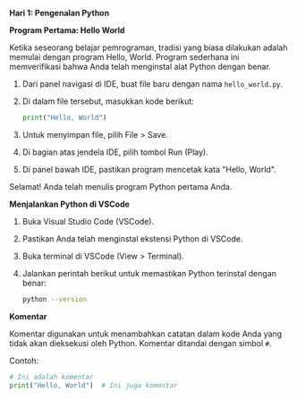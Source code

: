 **Hari 1: Pengenalan Python**

**Program Pertama: Hello World**

Ketika seseorang belajar pemrograman, tradisi yang biasa dilakukan adalah memulai dengan program Hello, World. Program sederhana ini memverifikasi bahwa Anda telah menginstal alat Python dengan benar.

1. Dari panel navigasi di IDE, buat file baru dengan nama `hello_world.py`.
2. Di dalam file tersebut, masukkan kode berikut:

    ```python
    print("Hello, World")
    ```

3. Untuk menyimpan file, pilih File > Save.
4. Di bagian atas jendela IDE, pilih tombol Run (Play).
5. Di panel bawah IDE, pastikan program mencetak kata "Hello, World".

Selamat! Anda telah menulis program Python pertama Anda.

**Menjalankan Python di VSCode**

1. Buka Visual Studio Code (VSCode).
2. Pastikan Anda telah menginstal ekstensi Python di VSCode.
3. Buka terminal di VSCode (View > Terminal).
4. Jalankan perintah berikut untuk memastikan Python terinstal dengan benar:

    ```sh
    python --version
    ```

**Komentar**

Komentar digunakan untuk menambahkan catatan dalam kode Anda yang tidak akan dieksekusi oleh Python. Komentar ditandai dengan simbol `#`.

Contoh:

```python
# Ini adalah komentar
print("Hello, World")  # Ini juga komentar
```